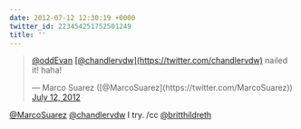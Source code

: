 ```yaml
---
date: 2012-07-12 12:30:19 +0000
twitter_id: 223454251752501249
title: ''
---
```


<blockquote class="twitter-tweet"><p lang="en" dir="ltr"><a href="https://twitter.com/oddEvan?ref_src=twsrc%5Etfw">@oddEvan</a> <a href="https://twitter.com/chandlervdw?ref_src=twsrc%5Etfw">[@chandlervdw](https://twitter.com/chandlervdw)</a> nailed it! haha!</p>&mdash; Marco Suarez ([@MarcoSuarez](https://twitter.com/MarcoSuarez)) <a href="https://twitter.com/MarcoSuarez/status/223437709375574016?ref_src=twsrc%5Etfw">July 12, 2012</a></blockquote>
<script async src="https://platform.twitter.com/widgets.js" charset="utf-8"></script>

[@MarcoSuarez](https://twitter.com/MarcoSuarez) [@chandlervdw](https://twitter.com/chandlervdw) I try. /cc [@britthildreth](https://twitter.com/britthildreth)

